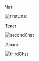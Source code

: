Чат

![firstChat](https://user-images.githubusercontent.com/91599920/170953552-75f5fdca-62e8-4321-b4b7-af40afbdcb6b.png)

Текст

![secondChat](https://user-images.githubusercontent.com/91599920/170953560-1c67241c-ef2f-4747-89d8-f2feaa3f22c2.png)

Діалог

![thirdChat](https://user-images.githubusercontent.com/91599920/170953563-b20676c5-f638-4396-b65e-c04a12da047d.png)
